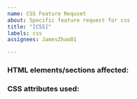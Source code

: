 ```yaml
---
name: CSS Feature Requset
about: Specific feature request for css
title: "[CSS]"
labels: css
assignees: JamesZhao01

---
```


### HTML elements/sections affected:

### CSS attributes used:
